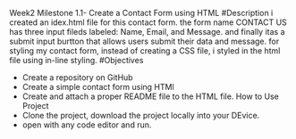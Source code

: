 Week2 Milestone 1.1- Create a Contact Form using HTML
#Description
i created an idex.html file for this contact form. the form name CONTACT US has three input fileds labeled: Name, Email, and Message. and finally itas a submit input burtton that allows users submit their data and message. for styling my contact form, instead of creating a CSS file, i styled in the html file using in-line styling.
#Objectives
 - Create a repository on GitHub
 - Create a simple contact form using HTMl
 - Create and attach a proper README file to the HTML file.
How to Use Project
- Clone the project, download the project locally into your DEvice.
- open with any code editor and run.  
